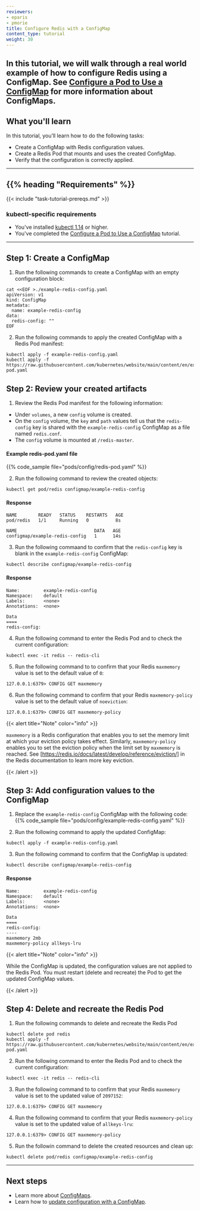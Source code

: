 ```yaml
---
reviewers:
- eparis
- pmorie
title: Configure Redis with a ConfigMap
content_type: tutorial
weight: 30
---
```


<!-- overview -->

In this tutorial, we will walk through a real world example of how to configure Redis using a ConfigMap. See [Configure a Pod to Use a ConfigMap](/docs/tasks/configure-pod-container/configure-pod-configmap/) for more information about ConfigMaps. 
---
## What you'll learn

In this tutorial, you’ll learn how to do the following tasks:

* Create a ConfigMap with Redis configuration values.
* Create a Redis Pod that mounts and uses the created ConfigMap.
* Verify that the configuration is correctly applied.
---
## {{% heading "Requirements" %}}
{{< include "task-tutorial-prereqs.md" >}}

### kubectl-specific requirements
* You've installed [kubectl 1.14](https://kubernetes.io/releases/download/) or higher.
* You've completed the [Configure a Pod to Use a ConfigMap](/docs/tasks/configure-pod-container/configure-pod-configmap/) tutorial.
---

<!-- lessoncontent -->

## Step 1: Create a ConfigMap
1. Run the following commands to create a ConfigMap with an empty configuration block:
```shell
cat <<EOF >./example-redis-config.yaml
apiVersion: v1
kind: ConfigMap
metadata:
  name: example-redis-config
data:
  redis-config: ""
EOF
```

2. Run the following commands to apply the created ConfigMap with a Redis Pod manifest:
```shell
kubectl apply -f example-redis-config.yaml
kubectl apply -f https://raw.githubusercontent.com/kubernetes/website/main/content/en/examples/pods/config/redis-pod.yaml
```

## Step 2: Review your created artifacts
1. Review the Redis Pod manifest for the following information:
* Under `volumes`, a new `config` volume is created.
* On the `config` volume, the `key` and `path` values tell us that the `redis-config` key is shared with the `example-redis-config` ConfigMap as a file named `redis.conf`.
* The `config` volume is mounted at `/redis-master`.

#### Example redis-pod.yaml file
{{% code_sample file="pods/config/redis-pod.yaml" %}}

2. Run the following command to review the created objects:
```shell
kubectl get pod/redis configmap/example-redis-config 
```
#### Response
```shell
NAME        READY   STATUS    RESTARTS   AGE
pod/redis   1/1     Running   0          8s

NAME                             DATA   AGE
configmap/example-redis-config   1      14s
```

3. Run the following commaand to confirm that the `redis-config` key is blank in the `example-redis-config` ConfigMap:
```shell
kubectl describe configmap/example-redis-config
```
#### Response
```shell
Name:         example-redis-config
Namespace:    default
Labels:       <none>
Annotations:  <none>

Data
====
redis-config:
```

4. Run the following command to enter the Redis Pod and to check the current configuration:
```shell
kubectl exec -it redis -- redis-cli
```

5. Run the following command to to confirm that your Redis `maxmemory` value is set to the default value of `0`:
```shell
127.0.0.1:6379> CONFIG GET maxmemory
```

6. Run the following command to confirm that your Redis `maxmemory-policy` value is set to the default value of `noeviction`:
```shell
127.0.0.1:6379> CONFIG GET maxmemory-policy
```

{{< alert title="Note" color="info" >}}

`maxmemory` is a Redis configuration that enables you to set the memory limit at which your eviction policy takes effect. Similarly, `maxmemory-policy` enables you to set the eviction policy when the limit set by `maxmemory` is reached. See [https://redis.io/docs/latest/develop/reference/eviction/] in the Redis documentation to learn more key eviction.

{{< /alert >}}

## Step 3: Add configuration values to the ConfigMap
1. Replace the `example-redis-config` ConfigMap with the following code:
{{% code_sample file="pods/config/example-redis-config.yaml" %}}

2. Run the following command to apply the updated ConfigMap:
```shell
kubectl apply -f example-redis-config.yaml
```

3. Run the following command to confirm that the ConfigMap is updated:
```shell
kubectl describe configmap/example-redis-config
```

#### Response
```shell
Name:         example-redis-config
Namespace:    default
Labels:       <none>
Annotations:  <none>

Data
====
redis-config:
----
maxmemory 2mb
maxmemory-policy allkeys-lru
```

{{< alert title="Note" color="info" >}}

While the ConfigMap is updated, the configuration values are not applied to the Redis Pod. You must restart (delete and recreate) the Pod to get the updated ConfigMap values.

{{< /alert >}}

## Step 4: Delete and recreate the Redis Pod
1. Run the following commands to delete and recreate the Redis Pod
```shell
kubectl delete pod redis
kubectl apply -f https://raw.githubusercontent.com/kubernetes/website/main/content/en/examples/pods/config/redis-pod.yaml
```

2. Run the following command to enter the Redis Pod and to check the current configuration:
```shell
kubectl exec -it redis -- redis-cli
```

3. Run the following command to to confirm that your Redis `maxmemory` value is set to the updated value of `2097152`:
```shell
127.0.0.1:6379> CONFIG GET maxmemory
```

4. Run the following command to confirm that your Redis `maxmemory-policy` value is set to the updated value of `allkeys-lru`:
```shell
127.0.0.1:6379> CONFIG GET maxmemory-policy
```

5. Run the followin command to delete the created resources and clean up:
```shell
kubectl delete pod/redis configmap/example-redis-config
```
---

## Next steps
* Learn more about [ConfigMaps](/docs/tasks/configure-pod-container/configure-pod-configmap/).
* Learn how to [update configuration with a ConfigMap](/docs/tutorials/configuration/updating-configuration-via-a-configmap/).
